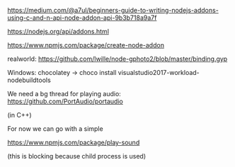 https://medium.com/@a7ul/beginners-guide-to-writing-nodejs-addons-using-c-and-n-api-node-addon-api-9b3b718a9a7f

https://nodejs.org/api/addons.html

https://www.npmjs.com/package/create-node-addon

realworld: https://github.com/lwille/node-gphoto2/blob/master/binding.gyp

Windows: chocolatey
-> choco install visualstudio2017-workload-nodebuildtools


We need a bg thread for playing audio: https://github.com/PortAudio/portaudio

(in C++)

For now we can go with a simple

https://www.npmjs.com/package/play-sound

(this is blocking because child process is used)